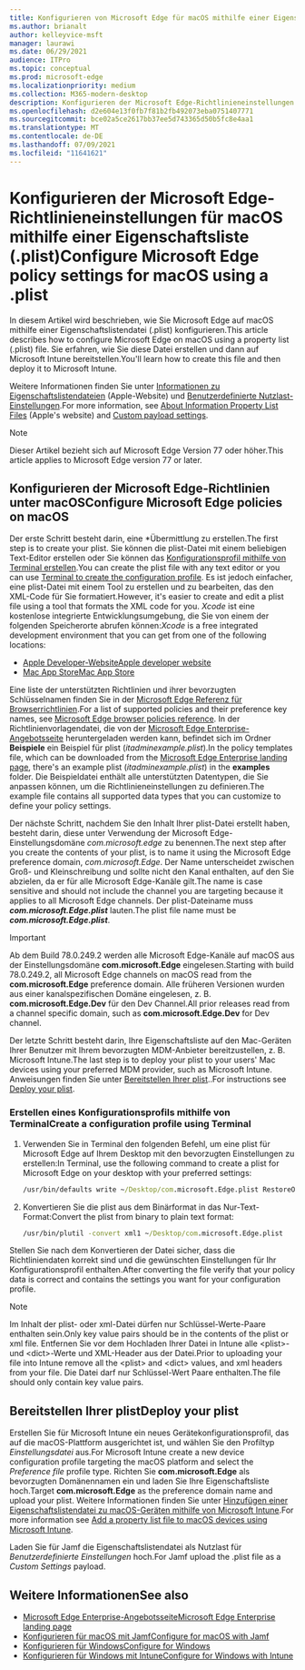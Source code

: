 ```yaml
---
title: Konfigurieren von Microsoft Edge für macOS mithilfe einer Eigenschaftsliste (.plist)
ms.author: brianalt
author: kelleyvice-msft
manager: laurawi
ms.date: 06/29/2021
audience: ITPro
ms.topic: conceptual
ms.prod: microsoft-edge
ms.localizationpriority: medium
ms.collection: M365-modern-desktop
description: Konfigurieren der Microsoft Edge-Richtlinieneinstellungen unter macOS mithilfe einer Eigenschaftsliste (.plist)
ms.openlocfilehash: d2e604e13f0fb7f81b2fb492073eba0751407771
ms.sourcegitcommit: bce02a5ce2617bb37ee5d743365d50b5fc8e4aa1
ms.translationtype: MT
ms.contentlocale: de-DE
ms.lasthandoff: 07/09/2021
ms.locfileid: "11641621"
---
```

# <a name="configure-microsoft-edge-policy-settings-for-macos-using-a-plist"></a><span data-ttu-id="62653-103">Konfigurieren der Microsoft Edge-Richtlinieneinstellungen für macOS mithilfe einer Eigenschaftsliste (.plist)</span><span class="sxs-lookup"><span data-stu-id="62653-103">Configure Microsoft Edge policy settings for macOS using a .plist</span></span>

<span data-ttu-id="62653-104">In diesem Artikel wird beschrieben, wie Sie Microsoft Edge auf macOS mithilfe einer Eigenschaftslistendatei (.plist) konfigurieren.</span><span class="sxs-lookup"><span data-stu-id="62653-104">This article describes how to configure Microsoft Edge on macOS using a property list (.plist) file.</span></span> <span data-ttu-id="62653-105">Sie erfahren, wie Sie diese Datei erstellen und dann auf Microsoft Intune bereitstellen.</span><span class="sxs-lookup"><span data-stu-id="62653-105">You'll learn how to create this file and then deploy it to Microsoft Intune.</span></span>

<span data-ttu-id="62653-106">Weitere Informationen finden Sie unter [Informationen zu Eigenschaftslistendateien](https://developer.apple.com/library/archive/documentation/General/Reference/InfoPlistKeyReference/Articles/AboutInformationPropertyListFiles.html) (Apple-Website) und [Benutzerdefinierte Nutzlast-Einstellungen](https://support.apple.com/guide/mdm/custom-mdm9abbdbe7/1/web/1).</span><span class="sxs-lookup"><span data-stu-id="62653-106">For more information, see [About Information Property List Files](https://developer.apple.com/library/archive/documentation/General/Reference/InfoPlistKeyReference/Articles/AboutInformationPropertyListFiles.html) (Apple's website) and [Custom payload settings](https://support.apple.com/guide/mdm/custom-mdm9abbdbe7/1/web/1).</span></span>

> [!NOTE]
> <span data-ttu-id="62653-107">Dieser Artikel bezieht sich auf Microsoft Edge Version 77 oder höher.</span><span class="sxs-lookup"><span data-stu-id="62653-107">This article applies to Microsoft Edge version 77 or later.</span></span>

## <a name="configure-microsoft-edge-policies-on-macos"></a><span data-ttu-id="62653-108">Konfigurieren der Microsoft Edge-Richtlinien unter macOS</span><span class="sxs-lookup"><span data-stu-id="62653-108">Configure Microsoft Edge policies on macOS</span></span>

<span data-ttu-id="62653-109">Der erste Schritt besteht darin, eine \*Übermittlung zu erstellen.</span><span class="sxs-lookup"><span data-stu-id="62653-109">The first step is to create your plist.</span></span> <span data-ttu-id="62653-110">Sie können die plist-Datei mit einem beliebigen Text-Editor erstellen oder Sie können das [Konfigurationsprofil mithilfe von Terminal erstellen](#create-a-configuration-profile-using-terminal).</span><span class="sxs-lookup"><span data-stu-id="62653-110">You can create the plist file with any text editor or you can use [Terminal to create the configuration profile](#create-a-configuration-profile-using-terminal).</span></span> <span data-ttu-id="62653-111">Es ist jedoch einfacher, eine plist-Datei mit einem Tool zu erstellen und zu bearbeiten, das den XML-Code für Sie formatiert.</span><span class="sxs-lookup"><span data-stu-id="62653-111">However, it's easier to create and edit a plist file using a tool that formats the XML code for you.</span></span> <span data-ttu-id="62653-112">*Xcode* ist eine ﻿kostenlose integrierte Entwicklungsumgebung, die Sie von einem der folgenden Speicherorte abrufen können:</span><span class="sxs-lookup"><span data-stu-id="62653-112">*Xcode* is a free integrated development environment that you can get from one of the following locations:</span></span>

- [<span data-ttu-id="62653-113">Apple Developer-Website</span><span class="sxs-lookup"><span data-stu-id="62653-113">Apple developer website</span></span>](https://developer.apple.com/xcode/)
- [<span data-ttu-id="62653-114">Mac App Store</span><span class="sxs-lookup"><span data-stu-id="62653-114">Mac App Store</span></span>](https://apps.apple.com/app/xcode/id497799835?mt=12)

<span data-ttu-id="62653-115">Eine liste der unterstützten Richtlinien und ihrer bevorzugten Schlüsselnamen finden Sie in der [Microsoft Edge Referenz für Browserrichtlinien](microsoft-edge-policies.md).</span><span class="sxs-lookup"><span data-stu-id="62653-115">For a list of supported policies and their preference key names, see [Microsoft Edge browser policies reference](microsoft-edge-policies.md).</span></span> <span data-ttu-id="62653-116">In der Richtlinienvorlagendatei, die von der [Microsoft Edge Enterprise-Angebotsseite](https://aka.ms/EdgeEnterprise) heruntergeladen werden kann, befindet sich im Ordner **Beispiele** ein Beispiel für plist (*itadminexample.plist*).</span><span class="sxs-lookup"><span data-stu-id="62653-116">In the policy templates file, which can be downloaded from the [Microsoft Edge Enterprise landing page](https://aka.ms/EdgeEnterprise), there's an example plist (*itadminexample.plist*) in the **examples** folder.</span></span> <span data-ttu-id="62653-117">Die Beispieldatei enthält alle unterstützten Datentypen, die Sie anpassen können, um die Richtlinieneinstellungen zu definieren.</span><span class="sxs-lookup"><span data-stu-id="62653-117">The example file contains all supported data types that you can customize to define your policy settings.</span></span> 

<span data-ttu-id="62653-118">Der nächste Schritt, nachdem Sie den Inhalt Ihrer plist-Datei erstellt haben, besteht darin, diese unter Verwendung der Microsoft Edge-Einstellungsdomäne *com.microsoft.edge* zu benennen.</span><span class="sxs-lookup"><span data-stu-id="62653-118">The next step after you create the contents of your plist, is to name it using the Microsoft Edge preference domain, *com.microsoft.Edge*.</span></span> <span data-ttu-id="62653-119">Der Name unterscheidet zwischen Groß- und Kleinschreibung und sollte nicht den Kanal enthalten, auf den Sie abzielen, da er für alle Microsoft Edge-Kanäle gilt.</span><span class="sxs-lookup"><span data-stu-id="62653-119">The name is case sensitive and should not include the channel you are targeting because it applies to all Microsoft Edge channels.</span></span> <span data-ttu-id="62653-120">Der plist-Dateiname muss **_com.microsoft.Edge.plist_** lauten.</span><span class="sxs-lookup"><span data-stu-id="62653-120">The plist file name must be **_com.microsoft.Edge.plist_**.</span></span>

> [!IMPORTANT]
> <span data-ttu-id="62653-121">Ab dem Build 78.0.249.2 werden alle Microsoft Edge-Kanäle auf macOS aus der Einstellungsdomäne **com.microsoft.Edge** eingelesen.</span><span class="sxs-lookup"><span data-stu-id="62653-121">Starting with build 78.0.249.2, all Microsoft Edge channels on macOS read from the **com.microsoft.Edge** preference domain.</span></span> <span data-ttu-id="62653-122">Alle früheren Versionen wurden aus einer kanalspezifischen Domäne eingelesen, z. B. **com.microsoft.Edge.Dev** für den Dev Channel.</span><span class="sxs-lookup"><span data-stu-id="62653-122">All prior releases read from a channel specific domain, such as **com.microsoft.Edge.Dev** for Dev channel.</span></span>

<span data-ttu-id="62653-123">Der letzte Schritt besteht darin, Ihre Eigenschaftsliste auf den Mac-Geräten Ihrer Benutzer mit Ihrem bevorzugten MDM-Anbieter bereitzustellen, z. B. Microsoft Intune.</span><span class="sxs-lookup"><span data-stu-id="62653-123">The last step is to deploy your plist to your users' Mac devices using your preferred MDM provider, such as Microsoft Intune.</span></span> <span data-ttu-id="62653-124">Anweisungen finden Sie unter [Bereitstellen Ihrer plist](#deploy-your-plist)..</span><span class="sxs-lookup"><span data-stu-id="62653-124">For instructions see [Deploy your plist](#deploy-your-plist).</span></span>

### <a name="create-a-configuration-profile-using-terminal"></a><span data-ttu-id="62653-125">Erstellen eines Konfigurationsprofils mithilfe von Terminal</span><span class="sxs-lookup"><span data-stu-id="62653-125">Create a configuration profile using Terminal</span></span>

1. <span data-ttu-id="62653-126">Verwenden Sie in Terminal den folgenden Befehl, um eine plist für Microsoft Edge auf Ihrem Desktop mit den bevorzugten Einstellungen zu erstellen:</span><span class="sxs-lookup"><span data-stu-id="62653-126">In Terminal, use the following command to create a plist for Microsoft Edge on your desktop with your preferred settings:</span></span>

   ```cmd
   /usr/bin/defaults write ~/Desktop/com.microsoft.Edge.plist RestoreOnStartup -int 1
   ```

2. <span data-ttu-id="62653-127">Konvertieren Sie die plist aus dem Binärformat in das Nur-Text-Format:</span><span class="sxs-lookup"><span data-stu-id="62653-127">Convert the plist from binary to plain text format:</span></span>

   ```cmd
   /usr/bin/plutil -convert xml1 ~/Desktop/com.microsoft.Edge.plist
   ```

<span data-ttu-id="62653-128">Stellen Sie nach dem Konvertieren der Datei sicher, dass die Richtliniendaten korrekt sind und die gewünschten Einstellungen für Ihr Konfigurationsprofil enthalten.</span><span class="sxs-lookup"><span data-stu-id="62653-128">After converting the file verify that your policy data is correct and contains the settings you want for your configuration profile.</span></span>

> [!NOTE]
> <span data-ttu-id="62653-129">Im Inhalt der plist- oder xml-Datei dürfen nur Schlüssel-Werte-Paare enthalten sein.</span><span class="sxs-lookup"><span data-stu-id="62653-129">Only key value pairs should be in the contents of the plist or xml file.</span></span> <span data-ttu-id="62653-130">Entfernen Sie vor dem Hochladen Ihrer Datei in Intune alle \<plist>- und \<dict>-Werte und XML-Header aus der Datei.</span><span class="sxs-lookup"><span data-stu-id="62653-130">Prior to uploading your file into Intune remove all the \<plist> and \<dict> values, and xml headers from your file.</span></span> <span data-ttu-id="62653-131">Die Datei darf nur Schlüssel-Wert Paare enthalten.</span><span class="sxs-lookup"><span data-stu-id="62653-131">The file should only contain key value pairs.</span></span>

## <a name="deploy-your-plist"></a><span data-ttu-id="62653-132">Bereitstellen Ihrer plist</span><span class="sxs-lookup"><span data-stu-id="62653-132">Deploy your plist</span></span>

<span data-ttu-id="62653-133">Erstellen Sie für Microsoft Intune ein neues Gerätekonfigurationsprofil, das auf die macOS-Plattform ausgerichtet ist, und wählen Sie den Profiltyp *Einstellungsdatei* aus.</span><span class="sxs-lookup"><span data-stu-id="62653-133">For Microsoft Intune create a new device configuration profile targeting the macOS platform and select the *Preference file* profile type.</span></span> <span data-ttu-id="62653-134">Richten Sie **com.microsoft.Edge** als bevorzugten Domänennamen ein und laden Sie Ihre Eigenschaftsliste hoch.</span><span class="sxs-lookup"><span data-stu-id="62653-134">Target **com.microsoft.Edge** as the preference domain name and upload your plist.</span></span> <span data-ttu-id="62653-135">Weitere Informationen finden Sie unter [Hinzufügen einer Eigenschaftslistendatei zu macOS-Geräten mithilfe von Microsoft Intune](/intune/configuration/preference-file-settings-macos).</span><span class="sxs-lookup"><span data-stu-id="62653-135">For more information see [Add a property list file to macOS devices using Microsoft Intune](/intune/configuration/preference-file-settings-macos).</span></span>

<span data-ttu-id="62653-136">Laden Sie für Jamf die Eigenschaftslistendatei als Nutzlast für *Benutzerdefinierte Einstellungen* hoch.</span><span class="sxs-lookup"><span data-stu-id="62653-136">For Jamf upload the .plist file as a *Custom Settings* payload.</span></span>

## <a name="see-also"></a><span data-ttu-id="62653-137">Weitere Informationen</span><span class="sxs-lookup"><span data-stu-id="62653-137">See also</span></span>

- [<span data-ttu-id="62653-138">Microsoft Edge Enterprise-Angebotsseite</span><span class="sxs-lookup"><span data-stu-id="62653-138">Microsoft Edge Enterprise landing page</span></span>](https://aka.ms/EdgeEnterprise)
- [<span data-ttu-id="62653-139">Konfigurieren für macOS mit Jamf</span><span class="sxs-lookup"><span data-stu-id="62653-139">Configure for macOS with Jamf</span></span>](configure-microsoft-edge-on-mac-jamf.md)
- [<span data-ttu-id="62653-140">Konfigurieren für Windows</span><span class="sxs-lookup"><span data-stu-id="62653-140">Configure for Windows</span></span>](configure-microsoft-edge.md)
- [<span data-ttu-id="62653-141">Konfigurieren für Windows mit Intune</span><span class="sxs-lookup"><span data-stu-id="62653-141">Configure for Windows with Intune</span></span>](configure-edge-with-intune.md)